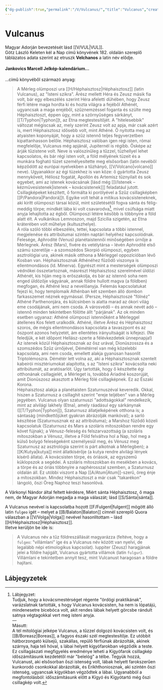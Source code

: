 ```yaml
---
{"dg-publish":true,"permalink":"/V/Vulcanus/","title":"Vulcanus","created":"2024-04-20T11:23","updated":"2024-04-27T00:32"}
---
```



# Vulcanus

Magyar Adorján bevezetését lásd [[V/VUL\|VUL]].  
Götz László Keleten kél a Nap című könyvének 182. oldalán szereplő táblázatos adata szerint az etruszk **Velchanos** a latin név elődje.  

#### Jankovics Marcell Jelkép-kalendárium...

...című könyvéből származó anyag:  
> A Mérleg olümposzi ura [[H/Héphaisztosz\|Héphaisztosz]] (latin Vulcanus), az "Isteni szikra". Árész mellett Héra és Zeusz másik fia volt, bár egy elbeszélés szerint Héra afeletti dühében, hogy Zeusz férfi létére maga hordta ki és hozta világra a fejéből Athénét, ugyancsak a maga erejéből, szűznemzéssel foganta és szülte meg Héphaisztoszt, éppen úgy, mint a szörnyűséges sárkányt, [[T/Typhon\|Typhon]]t, az Etna megtestesítőjét. A "hitelesebbik" változat mégiscsak az, mely szerint Zeusz volt az apja, már csak azért is, mert Héphaisztosz idősebb volt, mint Athéné. Ő nyitotta meg az atyaisten koponyáját, hogy a szűz istennő teljes fegyverzetben kipattanhasson belőle. Héphaisztosz valóban igen régi isten, római megfelelője, Vulcanus még apjánál, Jupiternél is régibb. Ősképe az árják tűzistene volt. Neve is valószínűleg a tűzzel, tűzhellyel lehet kapcsolatos, és bár régi isten volt, a föld mélyének tüzeit és a munkára fogható tüzet személyesítette meg elsősorban (latin nevéből képződött az európai nyelvekben a tűzhányó, [[V/Volcano\|volcano]] neve). Ugyanakkor az égi tüzekhez is van köze: ő gyártotta Zeusz mennyköveit, Héliosz fogatát, Apollón és Artemisz tűznyilaít és sok egyebet, ami az istenek kovácsának \[lásd még [[I/Istenek – kézművesistenek\|istenek – kovácsistenek]]\] feladatául jutott. Csillagképeket készített, ő formálta ki porölyével a Szűz csillagképben [[P/Pandora\|Pandorá]]t. Egyike volt tehát a mitikus kovácsisteneknek, aki kirítt olümposzi társai közül, mint születésétől fogva sánta és félig-meddig törpe; mindkét lába ki volt csavarodva[^1], mivel csúfsága miatt anyja lehajította az égből. Olümposzi létére később is többnyire a föld alatt élt. A vulkánikus Lemnoszon, majd Szicília szigetén, az Etna kráterében volt műhelye (kultuszhelye).  
> A róla szóló többi elbeszélés, tettei, kapcsolata a többi istennel, megjelenése és attribútumai szintén naptári helyéhez kapcsolódnak. Felesége, Aphrodité (Venus) planétaistennői minőségében úrnője a Mérlegnek. Árész (Mars), fivére és vetélytársa – lévén Aphrodité első számú szeretője – a szomszédos Skorpió olümposzi, egyben asztrológiai ura, akinek másik otthona a Mérleggel oppozícióban lévő Kosban van. Héphaisztosznak Athénéhez fűződő viszonya is ellentmondásos (ld. Minerva). Egyrészt mint a mesterségek olümposzi védnökei összetartoznak, másrészt Héphaisztosz szerelmével üldözi Athénét, kis híján meg is erőszakolja, és bár az istennő soha nem enged üldözője vágyának, annak földre hullott magva (a földben) megfogan, és Athéné lesz a nevelőanyja. Felemás kapcsolatukat fejezi ki, hogy templomaik Athénban két szemben álló dombon farkasszemet néznek egymással. (Persze, Héphaisztoszé "fölnéz" Athéné Parthenonjára, és külcsínben is alatta marad az ókori világ eme csodájának, ami nem csoda. A városvédő – és annak nevét adó – istennő minden tekintetben fölötte állt "párjának". Az ok minden esetben ugyanaz: Athéné olümposzi istennőként a Mérleggel átellenes Kos felett uralkodik. Athéné, illetve Árész és Héphaisztosz szoros, de mégis ellentmondásos kapcsolata a tavaszpont és az őszpont azonos helyzetét, ám ellentétes irányultságát is kifejezi. (Ne feledjük, e két időpont Hellász-szerte a félévkezdetek ünnepnapja!) Az istenek közül Héphaisztosznak az ősz urával, Dionüszossza és a szomszédos Szűz úrnőjével, Démétérrel van még közelebbi kapcsolata, ami nem csoda, emellett alakja gyanúsan hasonlít Triptolémoszra. Démétér lett volna az, aki a Héphaisztosznak szentelt kabeirói misztériumokat alapította, s az "Isteni szikra" kovácsolta neki attribútumát, az aratósarlót. Úgy tartották, hogy ő készítette égi otthonának csillagjelét, a Mérleget is, továbbá Ariadné koszorúját, amit Dionüszosz akasztott a Mérleg fölé csillagképnek. Ez az Északi Korona.  
> Héphaisztosz alakja a planétaisten Szaturnuszéval keveredik. Okkal, hiszen a Szaturnusz a csillaghit szerint "ereje teljében" van a Mérleg jegyében. Vulcanus olyan szaturnuszi "adottságokkal" rendelkezik, mint az alvilági lakhely (Etna), amely ráadásul egy sárkánynak ([[T/Typhon\|Typhon]]), Szaturnusz állatjelképének otthona is; a sántaság (mindkettőjüket gyakran ábrázolják mankóval); a sarló készítése (Szaturnusznak ez az attribútuma); a Marshoz fűződő közeli kapcsolatuk (Szaturnusz és Mars a szoláris mítoszokban rendre egy követ fújnak); a Vénusz-feleség és felszarvazottság (a szoláris mítoszokban a Vénusz, illetve a Föld felváltva hol a Nap, hol meg a külső bolygó feleségeként személyesül meg, és Vénusz meg Szaturnusz az asztrológia szerint is párt alkotnak a Mérlegben); a [[K/Kutya\|kutya]] mint állatkísérője (a kutya rendre alvilági lények kísérő állata). A kovácsisten törpe, és óriások, az egyszemű küklopszok a segédei. A szoláris mítoszokban és mesékben a kovács, a törpe és az óriás többnyire a naphérosszal szemben, a Szaturnusz oldalán áll. Ez utóbbi viszont a Nap [[A/Atum\|Atum]]-szerű, öreg énje a mítoszokban. Mindez Héphaisztoszt a már csak "takarékon" lángoló, őszi Öreg Naphoz teszi hasonlóvá.  

A Várkonyi Nándor által feltett kérdésre, Miért sánta Héphaisztosz, ő maga nem, de Magyar Adorján megadja a maga válaszát; lásd [[S/Sánta\|sánta]].  

A Vulcanus nevével is kapcsolatba hozott [[F/Fulgent\|fulgent]] mögött álló latin `fulgeo` igét – melyet a [[B/Balaton\|Balaton]] címnél szereplő Quora válaszban a [[V/Volga\|Volga]] nevével hasonlítottam – lásd [[H/Héphaisztosz\|Héphaisztosz]].  
Illetve kerüljön be ide is:  
> A Vulcanus név a tűz földreszállását magyarázza (feltéve, hogy a `fulgeo`: "villámlani” ige és a Vulcanus név között van nyelvi, de legalább népi etimologikus kapcsolat). Iuppiter (Zeusz) haragjának jelei a földre hajigált, Vulcanus gyártotta villámok (latin `fulgur`). Villámlani e tekintetben annyit tesz, mint Vulcanust haragosan a földre hajítani.  

## Lábjegyzetek

[^1]: Lábjegyzet:  
Tudjuk, hogy a kovácsmestérséget régente "ördögi praktikának", varázslatnak tartották, s hogy Vulcanus kovácsisten, ha nem is lópatájú, mindenesetre bicebóca volt, akit rendes lábak helyett görcsbe rándult satnya végtagokkal vert meg isteni anyja.  
—  
Másutt:  
A tél mitológiai jelképe Vulcanus, a tűzzel dolgozó kovácsisten volt, és [[B/Boreasz\|Boreas]], a fagyos északi szél megtestesítője. Ez utóbbit hátborzongató külsejű, szakállas, repülő férfiúnak ábrázolták, akinek szárnya, haja teli hóval, s lábai helyett kígyófarokban végződik a teste. Ez csillagászati megfigyelés eredménye leheti a Kígyófarok csillagkép időszámításunk kezdetétől már "belelóg" a télbe. Tegyük hozzá, Vulcanust, aki elsősorban őszi istenség volt, lábak helyett farokszerűen kunkorodó csonkokkal ábrázolták, és Erikhthoniosznak, aki szintén őszi istenség, ugyancsak kígyókban végződtek a lábai. Ugyanabból a megfontolásból: időszámításunk előtt a Kígyó és Kígyótartó még őszi csillagkép volt.  